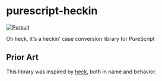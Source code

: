 # purescript-heckin

[![Pursuit](https://pursuit.purescript.org/packages/purescript-heckin/badge)](https://pursuit.purescript.org/packages/purescript-heckin)

Oh heck, it's a heckin' case conversion library for PureScript

## Prior Art

This library was inspired by [heck](https://github.com/withoutboats/heck), both in name and behavior.
